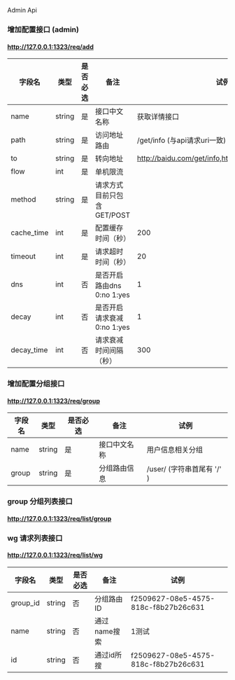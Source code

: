Admin Api

### 增加配置接口 (admin)
#### http://127.0.0.1:1323/req/add

字段名 | 类型 | 是否必选 | 备注 | 试例
---|---|---|---|---
name | string | 是 | 接口中文名称 | 获取详情接口
path | string | 是 | 访问地址路由 | /get/info (与api请求uri一致)
to | string | 是 | 转向地址 | http://baidu.com/get/info,http://baidu2.com/get/info
flow | int | 是 | 单机限流
method | string | 是 | 请求方式目前只包含 GET/POST
cache_time | int | 是 | 配置缓存时间（秒） | 200
timeout| int | 是 | 请求超时时间（秒）| 20
dns | int | 否 | 是否开启路由dns 0:no 1:yes | 1
decay| int | 否 | 是否开启请求衰减 0:no 1:yes | 1
decay_time | int | 否 | 请求衰减时间间隔 （秒）| 300

### 增加配置分组接口
#### http://127.0.0.1:1323/req/group

字段名 | 类型 | 是否必选 | 备注 | 试例
---|---|---|---|---
name | string | 是 | 接口中文名称 | 用户信息相关分组
group | string | 是 | 分组路由信息 | /user/ (字符串首尾有 '/' )

### group 分组列表接口
#### http://127.0.0.1:1323/req/list/group

### wg 请求列表接口
#### http://127.0.0.1:1323/req/list/wg

字段名 | 类型 | 是否必选 | 备注 | 试例
---|---|---|---|---
group_id | string | 否 | 分组路由ID | f2509627-08e5-4575-818c-f8b27b26c631
name|string|否|通过name搜索|1测试
id|string|否|通过id所搜|f2509627-08e5-4575-818c-f8b27b26c631

